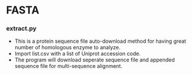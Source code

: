 # FASTA


### extract.py
- This is a protein sequence file auto-download method for having great number of homologous enzyme to analyze.
- Import list.csv with a list of Uniprot accession code.
- The program will download seperate sequence file and appended sequence file for multi-sequence alignment.
